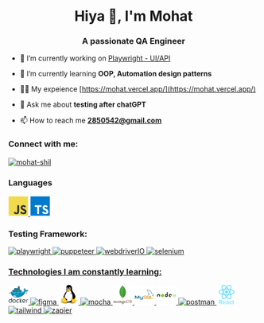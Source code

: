 <h1 align="center">Hiya 👋, I'm Mohat</h1>
<h3 align="center">A passionate QA Engineer</h3>

- 🔭 I’m currently working on [Playwright - UI/API](https://github.com/shilCode/Mangement-System-automated)

- 🌱 I’m currently learning **OOP, Automation design patterns**

- 👨‍💻 My expeience [https://mohat.vercel.app/](https://mohat.vercel.app/)

- 💬 Ask me about **testing after chatGPT**

- 📫 How to reach me **2850542@gmail.com**

<h3 align="left">Connect with me:</h3>
<p align="left">
<a href="https://linkedin.com/in/mohat-shil" target="blank"><img align="center" src="https://raw.githubusercontent.com/rahuldkjain/github-profile-readme-generator/master/src/images/icons/Social/linked-in-alt.svg" alt="mohat-shil" height="30" width="40" /></a>
</p>

<h3 align="left">Languages</h3>
 <a href="https://developer.mozilla.org/en-US/docs/Web/JavaScript"
            target="_blank" rel="noreferrer"> <img
                src="https://raw.githubusercontent.com/devicons/devicon/master/icons/javascript/javascript-original.svg"
                alt="javascript" width="40" height="40" /> </a>
  <a href="https://www.typescriptlang.org/" target="_blank" rel="noreferrer">
            <img src="https://raw.githubusercontent.com/devicons/devicon/master/icons/typescript/typescript-original.svg"
                alt="typescript" width="40" height="40" /> </a>
  

<h3 align="left">Testing Framework:</h3>

<a href="https://playwright.dev/" target="_blank" rel="noreferrer"> <img src="https://playwright.dev/img/playwright-logo.svg" alt="playwright" width="40" height="40" />
  <a href="https://github.com/puppeteer/puppeteer" target="_blank" rel="noreferrer"> <img src="https://www.vectorlogo.zone/logos/pptrdev/pptrdev-official.svg" alt="puppeteer" width="40" height="40"/>
<a href="https://webdriver.io/" target="_blank" rel="noreferrer"> <img src="https://camo.githubusercontent.com/95f9060552c490befea503dea9b87aa13277c0d4ff0aeb18a870f52df665fed4/68747470733a2f2f7765626472697665722e696f2f6173736574732f696d616765732f726f626f742d33363737373838646436333834396335366161356362336633333262313264352e737667" alt="webdriverIO" width="40" height="40" />
<a href="https://www.selenium.dev" target="_blank" rel="noreferrer"> <img src="https://raw.githubusercontent.com/detain/svg-logos/780f25886640cef088af994181646db2f6b1a3f8/svg/selenium-logo.svg" alt="selenium" width="40" height="40"/> 



<h3 align="left">Technologies I am constantly learning:</h3>

<a href="https://www.docker.com/" target="_blank" rel="noreferrer"> <img src="https://raw.githubusercontent.com/devicons/devicon/master/icons/docker/docker-original-wordmark.svg" alt="docker" width="40" height="40"/><a href="https://www.figma.com/" target="_blank" rel="noreferrer"> <img src="https://www.vectorlogo.zone/logos/figma/figma-icon.svg" alt="figma" width="40" height="40"/> <a href="https://www.linux.org/" target="_blank" rel="noreferrer"> <img src="https://raw.githubusercontent.com/devicons/devicon/master/icons/linux/linux-original.svg" alt="linux" width="40" height="40"/> </a> <a href="https://mochajs.org" target="_blank" rel="noreferrer"> <img src="https://www.vectorlogo.zone/logos/mochajs/mochajs-icon.svg" alt="mocha" width="40" height="40"/> </a> <a href="https://www.mongodb.com/" target="_blank" rel="noreferrer"> <img src="https://raw.githubusercontent.com/devicons/devicon/master/icons/mongodb/mongodb-original-wordmark.svg" alt="mongodb" width="40" height="40"/> </a> <a href="https://www.mysql.com/" target="_blank" rel="noreferrer"> <img src="https://raw.githubusercontent.com/devicons/devicon/master/icons/mysql/mysql-original-wordmark.svg" alt="mysql" width="40" height="40"/> </a><a href="https://nodejs.org" target="_blank" rel="noreferrer"> <img src="https://raw.githubusercontent.com/devicons/devicon/master/icons/nodejs/nodejs-original-wordmark.svg" alt="nodejs" width="40" height="40"/> </a> <a href="https://postman.com" target="_blank" rel="noreferrer"> <img src="https://www.vectorlogo.zone/logos/getpostman/getpostman-icon.svg" alt="postman" width="40" height="40"/>  <a href="https://reactjs.org/" target="_blank" rel="noreferrer"> <img src="https://raw.githubusercontent.com/devicons/devicon/master/icons/react/react-original-wordmark.svg" alt="react" width="40" height="40"/> </a> </a> <a href="https://tailwindcss.com/" target="_blank" rel="noreferrer"> <img src="https://www.vectorlogo.zone/logos/tailwindcss/tailwindcss-icon.svg" alt="tailwind" width="40" height="40"/> </a>  </a> <a href="https://zapier.com" target="_blank" rel="noreferrer"> <img src="https://www.vectorlogo.zone/logos/zapier/zapier-icon.svg" alt="zapier" width="40" height="40"/> </a>





    
</p>



